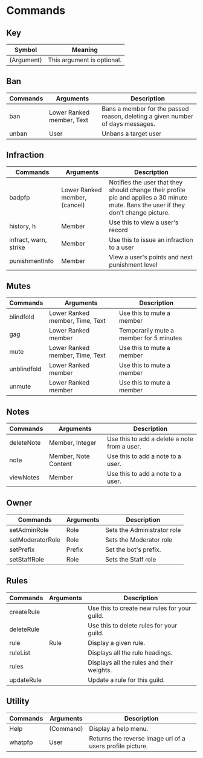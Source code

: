 # Commands

## Key
| Symbol     | Meaning                    |
| ---------- | -------------------------- |
| (Argument) | This argument is optional. |

## Ban
| Commands | Arguments                 | Description                                                                    |
| -------- | ------------------------- | ------------------------------------------------------------------------------ |
| ban      | Lower Ranked member, Text | Bans a member for the passed reason, deleting a given number of days messages. |
| unban    | User                      | Unbans a target user                                                           |

## Infraction
| Commands              | Arguments                     | Description                                                                                                                           |
| --------------------- | ----------------------------- | ------------------------------------------------------------------------------------------------------------------------------------- |
| badpfp                | Lower Ranked member, (cancel) | Notifies the user that they should change their profile pic and applies a 30 minute mute. Bans the user if they don't change picture. |
| history, h            | Member                        | Use this to view a user's record                                                                                                      |
| infract, warn, strike | Member                        | Use this to issue an infraction to a user                                                                                             |
| punishmentInfo        | Member                        | View a user's points and next punishment level                                                                                        |

## Mutes
| Commands    | Arguments                       | Description                             |
| ----------- | ------------------------------- | --------------------------------------- |
| blindfold   | Lower Ranked member, Time, Text | Use this to mute a member               |
| gag         | Lower Ranked member             | Temporarily mute a member for 5 minutes |
| mute        | Lower Ranked member, Time, Text | Use this to mute a member               |
| unblindfold | Lower Ranked member             | Use this to mute a member               |
| unmute      | Lower Ranked member             | Use this to mute a member               |

## Notes
| Commands   | Arguments            | Description                                  |
| ---------- | -------------------- | -------------------------------------------- |
| deleteNote | Member, Integer      | Use this to add a delete a note from a user. |
| note       | Member, Note Content | Use this to add a note to a user.            |
| viewNotes  | Member               | Use this to add a note to a user.            |

## Owner
| Commands         | Arguments | Description                   |
| ---------------- | --------- | ----------------------------- |
| setAdminRole     | Role      | Sets the Administrator role   |
| setModeratorRole | Role      | Sets the Moderator role       |
| setPrefix        | Prefix    | Set the bot's prefix.         |
| setStaffRole     | Role      | Sets the Staff role           |

## Rules
| Commands   | Arguments | Description                                  |
| ---------- | --------- | -------------------------------------------- |
| createRule | <none>    | Use this to create new rules for your guild. |
| deleteRule | <none>    | Use this to delete rules for your guild.     |
| rule       | Rule      | Display a given rule.                        |
| ruleList   | <none>    | Displays all the rule headings.              |
| rules      | <none>    | Displays all the rules and their weights.    |
| updateRule | <none>    | Update a rule for this guild.                |

## Utility
| Commands | Arguments | Description                                               |
| -------- | --------- | --------------------------------------------------------- |
| Help     | (Command) | Display a help menu.                                      |
| whatpfp  | User      | Returns the reverse image url of a users profile picture. |

